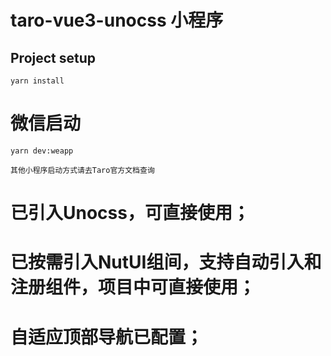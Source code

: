 # taro-vue3-unocss 小程序

## Project setup
```
yarn install
```
# 微信启动
```
yarn dev:weapp
```

```
其他小程序启动方式请去Taro官方文档查询
```

# 已引入Unocss，可直接使用；

# 已按需引入NutUI组间，支持自动引入和注册组件，项目中可直接使用；

# 自适应顶部导航已配置；
